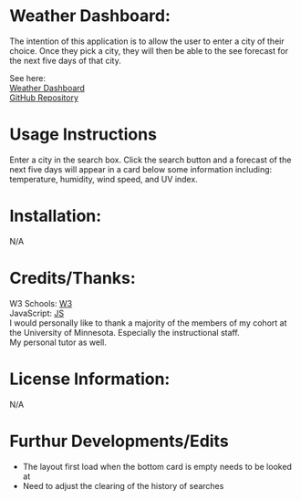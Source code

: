 # Weather Dashboard:
The intention of this application is to allow the user to enter a city of their choice. Once they pick a city, they will then be able to the see forecast for the next five days of that city. 

See here:
<br>
[Weather Dashboard]( https://keepthelidontight.github.io/weatherDashboard/)
<br>
[GitHub Repository](https://github.com/KeepTheLidOnTight/weatherDashboard)

# Usage Instructions
Enter a city in the search box. Click the search button and a forecast of the next five days will appear in a card below some information including: temperature, humidity, wind speed, and UV index.

# Installation:
N/A

# Credits/Thanks:
W3 Schools: [W3](https://www.w3schools.com/js/DEFAULT.asp)
<br>
JavaScript: [JS](https://www.javascripttutorial.net/javascript-multidimensional-array/)
<br>
I would personally like to thank a majority of the members of my cohort at the University of Minnesota. Especially the instructional staff.
<br>
My personal tutor as well.
# License Information: 
N/A

# Furthur Developments/Edits
<ul>
  <li>The layout first load when the bottom card is empty needs to be looked at</li>
  <li>Need to adjust the clearing of the history of searches</li>
</ul>
